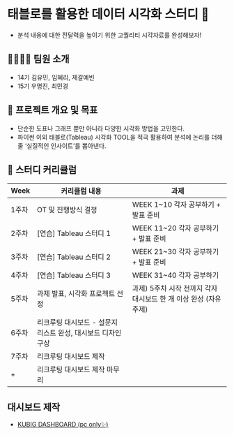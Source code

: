 # 태블로를 활용한 데이터 시각화 스터디 🎨 
- 분석 내용에 대한 전달력을 높이기 위한 고퀄리티 시각자료를 완성해보자!

## 👨‍👩‍👧‍👦 팀원 소개
- 14기 김유민, 임혜리, 제갈예빈
- 15기 우명진, 최민경

## 📃 프로젝트 개요 및 목표
-  단순한 도표나 그래프 뿐만 아니라 다양한 시각화 방법을 고민한다.
- 파이썬 이외 태블로(Tableau) 시각화 TOOL을 적극 활용하여 분석에 논리를 더해줄 ‘실질적인 인사이트’를 뽑아낸다.

## 📌 스터디 커리큘럼
| Week | 커리큘럼 내용 | 과제 | 
| ------ |----------- | -- | 
| 1주차 | OT 및 진행방식 결정 | WEEK 1~10 각자 공부하기 + 발표 준비 |
| 2주차 |  [연습] Tableau 스터디 1 | WEEK 11~20 각자 공부하기 + 발표 준비 |
| 3주차 | [연습] Tableau 스터디 2 | WEEK 21~30 각자 공부하기 + 발표 준비 |
| 4주차 |  [연습] Tableau 스터디 3 | WEEK 31~40 각자 공부하기 |
| 5주차 | 과제 발표, 시각화 프로젝트 선정 | 과제) 5주차 시작 전까지 각자 대시보드 한 개 이상 완성 (자유 주제) |
| 6주차 | 리크루팅 대시보드 - 설문지 리스트 완성, 대시보드 디자인 구상  | 
| 7주차 | 리크루팅 대시보드 제작 |
| +  | 리크루팅 대시보드 제작 마무리 |

## 대시보드 제작
- [KUBIG DASHBOARD (pc only✨)](https://public.tableau.com/views/KUBIGdashboard/D1?%3AshowVizHome=no&%3Aembed=true#1)
